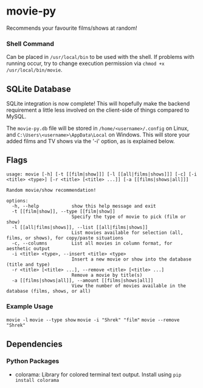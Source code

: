 # movie-py
Recommends your favourite films/shows at random!

### Shell Command
Can be placed in `/usr/local/bin` to be used with the shell.  If problems with running occur, try to change execution permission via `chmod +x /usr/local/bin/movie`.

## SQLite Database
SQLite integration is now complete!  This will hopefully make the backend requirement a little less involved on the client-side of things compared to MySQL.  

The `movie-py.db` file will be stored in `/home/<username>/.config` on Linux, and `C:\Users\<username>\AppData\Local` on Windows.  This will store your added films and TV shows via the '-i' option, as is explained below.

## Flags
```
usage: movie [-h] [-t [[film|show]]] [-l [[all|films|shows]]] [-c] [-i <title> <type>] [-r <title> [<title> ...]] [-a [[films|shows|all]]]

Random movie/show recommendation!

options:
  -h, --help            show this help message and exit
  -t [[film|show]], --type [[film|show]]
                        Specify the type of movie to pick (film or show)
  -l [[all|films|shows]], --list [[all|films|shows]]
                        List movies available for selection (all, films, or shows), for copy/paste situations
  -c, --columns         List all movies in column format, for aesthetic output
  -i <title> <type>, --insert <title> <type>
                        Insert a new movie or show into the database (title and type)
  -r <title> [<title> ...], --remove <title> [<title> ...]
                        Remove a movie by title(s)
  -a [[films|shows|all]], --amount [[films|shows|all]]
                        View the number of movies available in the database (films, shows, or all)
```

### Example Usage
`movie -l`
`movie --type show`
`movie -i "Shrek" "film"`
`movie --remove "Shrek"`

## Dependencies
### Python Packages

- colorama: Library for colored terminal text output.  Install using `pip install colorama`
